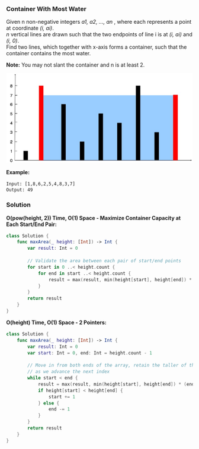 
### Container With Most Water

Given n non-negative integers *a1, a2, ..., an* , where each represents a point at coordinate *(i, ai)*.</br> 
*n* vertical lines are drawn such that the two endpoints of line i is at *(i, ai)* and *(i, 0)*.</br> 
Find two lines, which together with x-axis forms a container, such that the container contains the most water.

__Note:__ You may not slant the container and n is at least 2.

![images/question_11.jpg](images/question_11.jpg)

__Example:__
```
Input: [1,8,6,2,5,4,8,3,7]
Output: 49
```

### Solution
__O(pow(height, 2)) Time, O(1) Space - Maximize Container Capacity at Each Start/End Pair:__
```Swift
class Solution {
    func maxArea(_ height: [Int]) -> Int {
        var result: Int = 0

        // Validate the area between each pair of start/end points
        for start in 0 ..< height.count {
            for end in start ..< height.count {
                result = max(result, min(height[start], height[end]) * (end - start))
            }
        }
        return result
    }
}
```
__O(height) Time, O(1) Space - 2 Pointers:__
```Swift
class Solution {
    func maxArea(_ height: [Int]) -> Int {
        var result: Int = 0
        var start: Int = 0, end: Int = height.count - 1

        // Move in from both ends of the array, retain the taller of the two endpoints
        // as we advance the next index
        while start < end {
            result = max(result, min(height[start], height[end]) * (end - start))
            if height[start] < height[end] {
                start += 1
            } else {
                end -= 1
            }
        }
        return result
    }
}
```
